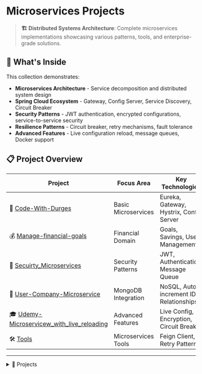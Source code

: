 # Microservices Projects

> **🏗️ Distributed Systems Architecture**: Complete microservices implementations showcasing various patterns, tools, and enterprise-grade solutions.

## 🎯 What's Inside
This collection demonstrates:
- **Microservices Architecture** - Service decomposition and distributed system design
- **Spring Cloud Ecosystem** - Gateway, Config Server, Service Discovery, Circuit Breaker
- **Security Patterns** - JWT authentication, encrypted configurations, service-to-service security
- **Resilience Patterns** - Circuit breaker, retry mechanisms, fault tolerance
- **Advanced Features** - Live configuration reload, message queues, Docker support

## 📋 Project Overview

| Project | Focus Area | Key Technologies |
|---------|------------|------------------|
| 🏦 [Code-With-Durges](Code-With-Durges/) | Basic Microservices | Eureka, Gateway, Hystrix, Config Server |
| 💰 [Manage-financial-goals](Manage-financial-goals/) | Financial Domain | Goals, Savings, User Management |
| 🔐 [Secuirty_Microservices](Secuirty_Microservices/) | Security Patterns | JWT, Authentication, Message Queue |
| 👥 [User-Company-Microservice](User-Company-Microservice/) | MongoDB Integration | NoSQL, Auto-increment IDs, Relationships |
| 🎓 [Udemy-Microservicew_with_live_reloading](Udemy-Microservicew_with_live_reloading/) | Advanced Features | Live Config, Encryption, Circuit Breaker |
| 🛠️ [Tools](Tools/) | Microservices Tools | Feign Client, Retry Patterns |

---

<details>
<summary>📂 Projects</summary>

- [🏦 Code-With-Durges](Code-With-Durges/)
	<details>
	<summary>Complete microservices architecture with Spring Cloud components</summary>

	**Microservices fundamentals with inter-service communication**
	
	- **What it covers**: API Gateway, Service Discovery, Configuration Management, Circuit Breaker
	- **Key tech**: Spring Cloud Gateway, Eureka, Hystrix, Config Server
	- **Skills**: Service decomposition, distributed tracing, fault tolerance
	
	</details>

- [💰 Manage-financial-goals](Manage-financial-goals/)
	<details>
	<summary>Financial goal management system with microservices architecture</summary>

	**Domain-driven microservices for financial applications**
	
	- **What it covers**: Goal tracking, micro-savings, user management, financial data modeling
	- **Key tech**: Spring Boot, JPA/Hibernate, Eureka, API Gateway
	- **Skills**: Financial domain modeling, data consistency, service communication
	
	</details>

- [🔐 Secuirty_Microservices](Secuirty_Microservices/)
	<details>
	<summary>Secure microservices with authentication and authorization</summary>

	**Security patterns and event-driven architecture**
	
	- **What it covers**: JWT authentication, secure loan management, message queues
	- **Key tech**: Spring Security, RabbitMQ, RestTemplate, Token validation
	- **Skills**: Microservices security, event-driven communication, authorization patterns
	
	</details>

- [👥 User-Company-Microservice](User-Company-Microservice/)
	<details>
	<summary>User and company management with MongoDB integration</summary>

	**NoSQL database patterns and relationship management**
	
	- **What it covers**: MongoDB integration, auto-increment IDs, database relationships
	- **Key tech**: Spring Data MongoDB, @DBRef, Custom ID generation
	- **Skills**: NoSQL design, database per service, data relationships
	
	</details>

- [🎓 Udemy-Microservicew_with_live_reloading](Udemy-Microservicew_with_live_reloading/)
	<details>
	<summary>Advanced microservices with live configuration and security</summary>

	**Production-ready features and enterprise patterns**
	
	- **What it covers**: Live config reload, JWT security, circuit breaker, encryption
	- **Key tech**: Spring Cloud Config, Feign Client, Zuul Gateway, Docker
	- **Skills**: Live configuration, security architecture, fault tolerance, containerization
	
	</details>

- [🛠️ Tools](Tools/)
	<details>
	<summary>Essential microservices tools and resilience patterns</summary>

	**Tools and patterns for building robust distributed systems**
	
	- **What it covers**: Declarative REST clients, retry mechanisms, external API integration
	- **Key tech**: Spring Cloud OpenFeign, Spring Retry, RestTemplate
	- **Skills**: Service communication, resilience patterns, fault tolerance
	
	</details>

</details>